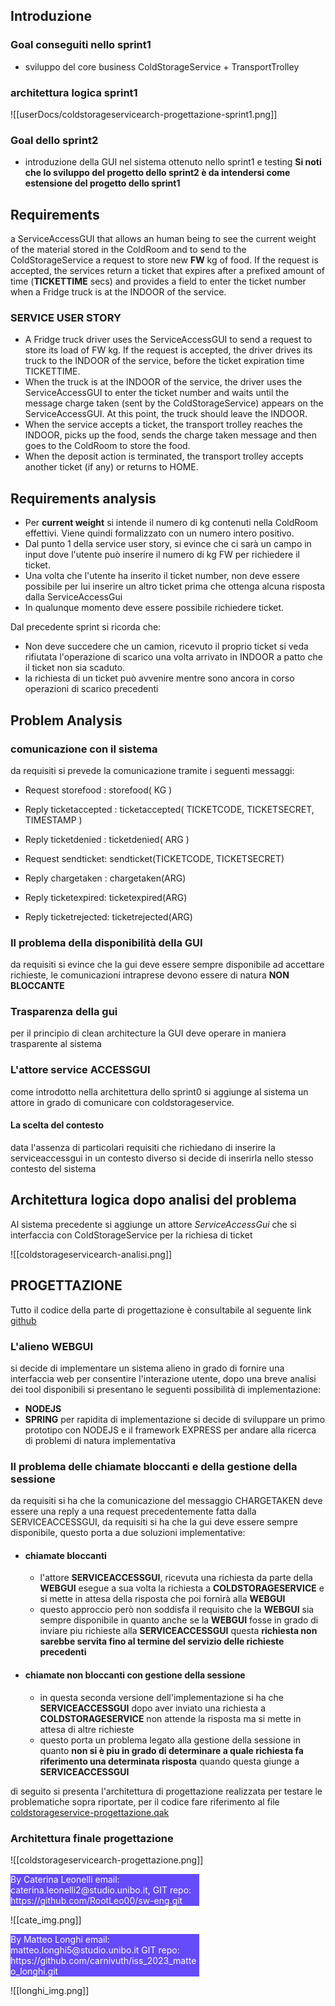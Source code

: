 
## Introduzione
### Goal conseguiti nello sprint1
- sviluppo del core business ColdStorageService + TransportTrolley
### architettura logica sprint1
![[userDocs/coldstorageservicearch-progettazione-sprint1.png]]
### Goal dello sprint2
- introduzione della  GUI nel sistema ottenuto nello sprint1 e testing
**Si noti che lo sviluppo del progetto dello sprint2 è da intendersi come estensione del progetto dello sprint1**

## Requirements
a ServiceAccessGUI that allows an human being to see the current weight of the material stored in the ColdRoom and to send to the ColdStorageService a request to store new **FW** kg of food. If the request is accepted, the services return a ticket that expires after a prefixed amount of time (**TICKETTIME** secs) and provides a field to enter the ticket number when a Fridge truck is at the INDOOR of the service.

### SERVICE USER STORY
- A Fridge truck driver uses the ServiceAccessGUI to send a request to store its load of FW kg. If the request is accepted, the driver drives its truck to the INDOOR of the service, before the ticket expiration time TICKETTIME.
- When the truck is at the INDOOR of the service, the driver uses the ServiceAccessGUI to enter the ticket number and waits until the message charge taken (sent by the ColdStorageService) appears on the ServiceAccessGUI. At this  point, the truck should leave the INDOOR.
- When the service accepts a ticket, the transport trolley reaches the INDOOR, picks up the food, sends the charge taken message and then goes to the ColdRoom to store the food.
- When the deposit action is terminated, the transport trolley accepts another ticket (if any) or returns to HOME.



## Requirements analysis

- Per **current weight** si intende il numero di kg contenuti nella ColdRoom effettivi. Viene quindi formalizzato con un numero intero positivo.
- Dal punto 1 della service user story, si evince che ci sarà un campo in input dove l'utente può inserire il numero di kg FW per richiedere il ticket.
- Una volta che l'utente ha inserito il ticket number, non deve essere possibile per lui inserire un altro ticket prima che ottenga alcuna risposta dalla ServiceAccessGui
- In qualunque momento deve essere possibile richiedere ticket.

Dal precedente sprint si ricorda che:
- Non deve succedere che un camion, ricevuto il proprio ticket si veda rifiutata l'operazione di scarico una volta arrivato in INDOOR a patto che il ticket non sia scaduto.
- la richiesta di un ticket può avvenire mentre sono ancora in corso operazioni di scarico precedenti
 
## Problem Analysis

### comunicazione con il sistema 
da requisiti si prevede la comunicazione tramite i seguenti messaggi:
- Request storefood : storefood( KG )
- Reply ticketaccepted : ticketaccepted( TICKETCODE, TICKETSECRET, TIMESTAMP ) 
- Reply ticketdenied : ticketdenied( ARG ) 

- Request sendticket: sendticket(TICKETCODE, TICKETSECRET)
- Reply chargetaken : chargetaken(ARG)
- Reply ticketexpired: ticketexpired(ARG)
- Reply ticketrejected: ticketrejected(ARG)

### Il problema della disponibilità della GUI
da requisiti si evince che la gui deve essere sempre disponibile ad accettare richieste, le comunicazioni intraprese devono essere di natura **NON BLOCCANTE**

### Trasparenza della gui
per il principio di clean architecture la GUI deve operare in maniera trasparente al sistema 

### L'attore service ACCESSGUI
come introdotto nella architettura dello sprint0 si aggiunge al sistema un attore in grado di comunicare con coldstorageservice.

#### La scelta del contesto
data l'assenza di particolari requisiti che richiedano di inserire la serviceaccessgui in un contesto diverso si decide di inserirla nello stesso contesto del sistema


## Architettura logica dopo analisi del problema
Al sistema precedente si aggiunge un attore  *ServiceAccessGui* che si interfaccia con ColdStorageService per la richiesa di ticket

  ![[coldstorageservicearch-analisi.png]]


## PROGETTAZIONE

Tutto il codice della parte di progettazione è consultabile al seguente link [github](https://github.com/RootLeo00/robot-coldstorage/tree/sprint2)

### L'alieno WEBGUI
si decide di implementare un sistema alieno in grado di fornire una interfaccia web per consentire l'interazione utente, dopo una breve analisi dei tool disponibili si presentano le seguenti possibilità di implementazione:
- **NODEJS** 
- **SPRING**
per rapidita di implementazione si decide di sviluppare un primo prototipo con NODEJS e il framework EXPRESS per andare alla ricerca di problemi di natura implementativa

### Il problema delle chiamate bloccanti e della gestione della sessione 

da requisiti si ha che la comunicazione del messaggio CHARGETAKEN deve essere una reply a una request precedentemente fatta dalla SERVICEACCESSGUI, da requisiti si ha che la gui deve essere sempre disponibile, questo porta a due soluzioni implementative:
- #### chiamate bloccanti
	- l'attore **SERVICEACCESSGUI**, ricevuta una richiesta da parte della **WEBGUI** esegue a sua volta la richiesta a **COLDSTORAGESERVICE** e si mette in attesa della risposta che poi fornirà alla **WEBGUI**
	- questo approccio però non soddisfa il requisito che la **WEBGUI** sia sempre disponibile in quanto anche se la **WEBGUI** fosse in grado di inviare piu richieste alla **SERVICEACCESSGUI** questa **richiesta non sarebbe servita fino al termine del servizio delle richieste precedenti**
- #### chiamate non bloccanti con gestione della sessione 
	- in questa seconda versione dell'implementazione si ha che **SERVICEACCESSGUI** dopo aver inviato una richiesta a **COLDSTORAGESERVICE** non attende la risposta ma si mette in attesa di altre richieste
	- questo porta un problema legato alla gestione della sessione in quanto **non si è piu in grado di determinare a quale richiesta fa riferimento una determinata risposta** quando questa giunge a **SERVICEACCESSGUI**

di seguito si presenta l'architettura di progettazione realizzata per testare le problematiche sopra riportate, per il codice fare riferimento al file [coldstorageservice-progettazione.qak](https://github.com/RootLeo00/robot-coldstorage/blob/main/sprint2/src/coldstorageservice-progettazione.qak)

### Architettura finale progettazione
![[coldstorageservicearch-progettazione.png]]


<div style="background-color:rgba(86, 56, 253, 0.9); width:60%;text-align:left;color:white">
        By Caterina Leonelli email: caterina.leonelli2@studio.unibo.it,
        GIT repo: https://github.com/RootLeo00/sw-eng.git
    </div>

![[cate_img.png]]

<div style="background-color:rgba(86, 56, 253, 0.9); width:60%;text-align:left;color:white">
By Matteo Longhi email: matteo.longhi5@studio.unibo.it
GIT repo: https://github.com/carnivuth/iss_2023_matteo_longhi.git
</div>


![[longhi_img.png]]